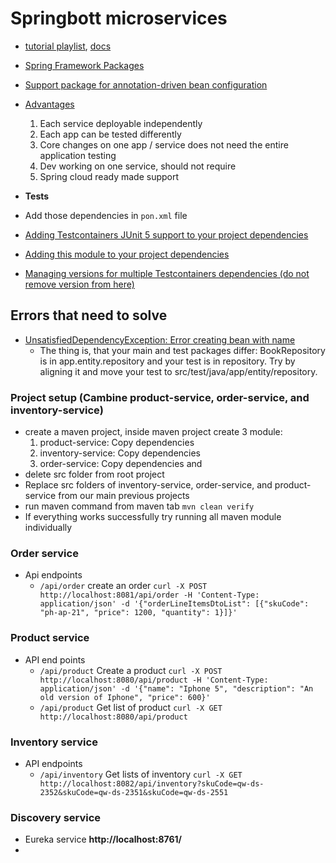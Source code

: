 # Springbott microservices
 - [tutorial playlist](https://www.youtube.com/watch?v=lh1oQHXVSc0&list=PLSVW22jAG8pBnhAdq9S8BpLnZ0_jVBj0c), [docs](https://docs.spring.io/spring-framework/docs/current/javadoc-api/index-files/index-1.html)
- [Spring Framework Packages](https://docs.spring.io/spring-framework/docs/current/javadoc-api/index.html)
- [Support package for annotation-driven bean configuration](https://docs.spring.io/spring-framework/docs/current/javadoc-api/org/springframework/beans/factory/annotation/package-summary.html)
- [Advantages](https://www.youtube.com/watch?v=T2rBkbT50TE&list=PL3NrzZBjk6m_n8QZCdnF7Yax36cqWkO9j)
  1. Each service deployable independently
  2. Each app can be tested differently
  3. Core changes on one app / service does not need the entire application testing
  4. Dev working on one service, should not require
  5. Spring cloud ready made support

- **Tests**
- Add those dependencies in `pon.xml` file
- [Adding Testcontainers JUnit 5 support to your project dependencies](https://www.testcontainers.org/test_framework_integration/junit_5/)
- [Adding this module to your project dependencies](https://www.testcontainers.org/modules/databases/mongodb/)
- [Managing versions for multiple Testcontainers dependencies
  (do not remove version from here)](https://www.testcontainers.org/)

## Errors that need to solve
- [UnsatisfiedDependencyException: Error creating bean with name](https://stackoverflow.com/questions/57801875/unsatisfieddependencyexception-error-creating-bean-with-name-repository-bookre)
    - The thing is, that your main and test packages differ: BookRepository is in app.entity.repository and your test is in repository. Try by aligning it and move your test to src/test/java/app/entity/repository.

### Project setup (Cambine product-service, order-service, and inventory-service)
 -  create a maven project, inside maven project create 3 module: 
     1) product-service: Copy dependencies 
     1) inventory-service: Copy dependencies 
     3) order-service: Copy dependencies and 
 - delete src folder from root project
 - Replace src folders of inventory-service, order-service, and product-service from our main previous projects
 - run maven command from maven tab `mvn clean verify`
 - If everything works successfully try running all maven module individually

### Order service
- Api endpoints
    - `/api/order` create an order `curl -X POST http://localhost:8081/api/order -H 'Content-Type: application/json' -d '{"orderLineItemsDtoList": [{"skuCode": "ph-ap-21", "price": 1200, "quantity": 1}]}'`
    
### Product service
- API end points
    - `/api/product` Create a product `curl -X POST http://localhost:8080/api/product -H 'Content-Type: application/json' -d '{"name": "Iphone 5", "description": "An old version of Iphone", "price": 600}'`
    - `/api/product` Get list of product `curl -X GET http://localhost:8080/api/product`

### Inventory service
 - API endpoints
    - `/api/inventory` Get lists of inventory `curl -X GET http://localhost:8082/api/inventory?skuCode=qw-ds-2352&skuCode=qw-ds-2351&skuCode=qw-ds-2551`

### Discovery service
 - Eureka  service __http://localhost:8761/__
 - 